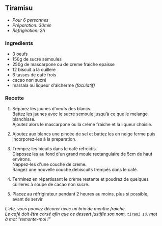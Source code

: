 ## Tiramisu

* *Pour 6 personnes*
* *Préparation: 30min*
* *Réfrigiration: 2h*

### Ingredients

* 3 oeufs
* 150g de sucre semoules
* 250g de mascarpone ou de creme fraiche epaisse
* 12 biscuit a la cuillere
* 6 tasses de café frois
* cacao non sucré
* marsala ou liqueur d'alcherme *(faculatif)*

### Recette

1. Separez les jaunes d'oeufs des blancs. <br>
Battez les jaunes avec le sucre semoule jusqu'à ce que le melange blanchisse. <br>
Ajoutez alors le mascarpone ou la crème fraiche et la liqueur choisie.

2. Ajoutez aux blancs une pincée de sel et battez les en neige ferme puis incorporez-les à la preparation.

3. Trempez les bicuits dans le café refroidis. <br>
Disposez les au fond d'un grand moule rectangulaire de 5cm de haut environs. <br>
Nappez-les d'une couche de creme. <br>
Rangez une nouvelle couche debiscuits trempés dans le café.

4. Terminez en répartissant le crème restante et poudrez de quelques cuilleres à soupe de cacao non sucré.

5. Placez au réfrigirateur pendant 2 heures au moins, plus si possible, avant de servir.

*L'été, vous pouvez décorer avec un brin de menthe fraiche.<br>
Le café doit être corsé afin que ce dessert justifie son nom, `tirami sú`, mot à mot "remonte-moi !"*